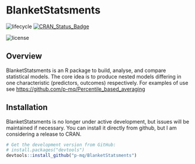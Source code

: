 # BlanketStatsments

![lifecycle](https://img.shields.io/badge/lifecycle-hibernating-orange.svg)
[![CRAN\_Status\_Badge](https://www.r-pkg.org/badges/version/BlanketStatsments)](https://cran.r-project.org/package=BlanketStatsments)

![license](https://img.shields.io/badge/license-GPL_3-blue.svg)

## Overview

BlanketStatsments is an R package to build, analyse, and compare statistical models.
The core idea is to produce nested models differing in one characteristic (predictors, outcomes) respectively.
For examples of use see https://github.com/p-mq/Percentile_based_averaging

## Installation

BlanketStatsments is no longer under active development, but issues will be maintained if necessary. You can install it directly from github, but I am considering a release to CRAN.

``` r
# Get the development version from GitHub:
# install.packages("devtools")
devtools::install_github("p-mq/BlanketStatsments")
```
